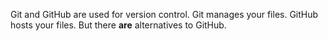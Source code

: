 Git and GitHub are used for version control.
Git manages your files.
GitHub hosts your files.
But there **are** alternatives to GitHub.
